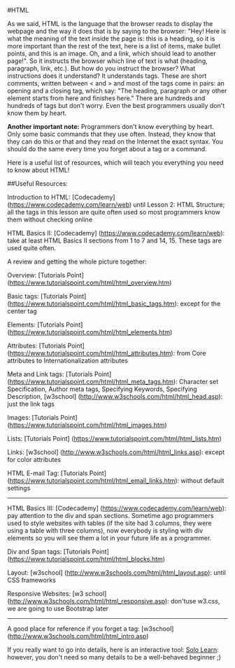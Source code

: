 #HTML

As we said, HTML is the language that the browser reads to display the webpage and the way it does that is by saying to the browser: "Hey! Here is what the meaning of the text inside the page is: this is a heading, so it is more important than the rest of the text, here is a list of items, make bullet points, and this is an image. Oh, and a link, which should lead to another page!". So it instructs the browser which line of text is what (heading, paragraph, link, etc.). But how do you instruct the browser? What instructions does it understand? It understands tags. These are short comments, written between < and > and most of the tags come in pairs: an opening and a closing tag, which say: "The heading, paragraph or any other element starts from here and finishes here." There are hundreds and hundreds of tags but don't worry. Even the best programmers usually don't know them by heart.

**Another important note:** Programmers don't know everything by heart. Only some basic commands that they use often. Instead, they know that they can do this or that and they read on the Internet the exact syntax. You should do the same every time you forget about a tag or a command. 

Here is a useful list of resources, which will teach you everything you need to know about HTML!

##Useful Resources: 

Introduction to HTML: [Codecademy] (https://www.codecademy.com/learn/web) until Lesson 2: HTML Structure; all the tags in this lesson are quite often used so most programmers know them without checking online

HTML Basics II: [Codecademy] (https://www.codecademy.com/learn/web): take at least HTML Basics II sections from 1 to 7 and 14, 15. These tags are used quite often.

A review and getting the whole picture together: 

Overview: [Tutorials Point] (https://www.tutorialspoint.com/html/html_overview.htm) 

Basic tags: [Tutorials Point] (https://www.tutorialspoint.com/html/html_basic_tags.htm): except for the center tag 

Elements: [Tutorials Point] (https://www.tutorialspoint.com/html/html_elements.htm) 

Attributes: [Tutorials Point] (https://www.tutorialspoint.com/html/html_attributes.htm): from Core attributes to Internationalization attributes 

Meta and Link tags: [Tutorials Point] (https://www.tutorialspoint.com/html/html_meta_tags.htm): Character set Specification, Author meta tags, Specifying Keywords, Specifying Description, [w3school] (http://www.w3schools.com/html/html_head.asp): just the link tags

Images: [Tutorials Point] (https://www.tutorialspoint.com/html/html_images.htm) 

Lists: [Tutorials Point] (https://www.tutorialspoint.com/html/html_lists.htm) 

Links: [w3school] (http://www.w3schools.com/html/html_links.asp): except for color attributes

HTML E-mail Tag: [Tutorials Point] (https://www.tutorialspoint.com/html/html_email_links.htm): without default settings

***

HTML Basics III: [Codecademy] (https://www.codecademy.com/learn/web): pay attention to the div and span sections. Sometime ago programmers used to style websites with tables (if the site had 3 columns, they were using a table with three columns), now everybody is styling with div elements so you will see them a lot in your future life as a programmer.

Div and Span tags: [Tutorials Point] (https://www.tutorialspoint.com/html/html_blocks.htm) 

Layout: [w3school] (http://www.w3schools.com/html/html_layout.asp): until CSS frameworks

Responsive Websites: [w3 school] (http://www.w3schools.com/html/html_responsive.asp): don'tuse w3.css, we are going to use Bootstrap later

***

A good place for reference if you forget a tag: [w3school] (http://www.w3schools.com/html/html_intro.asp)

If you really want to go into details, here is an interactive tool: [Solo Learn](https://www.sololearn.com/Course/HTML/): however, you don't need so many details to be a well-behaved beginner ;) 
